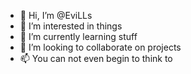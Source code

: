 - 👋 Hi, I’m @EviLLs
- 👀 I’m interested in things
- 🌱 I’m currently learning stuff
- 💞️ I’m looking to collaborate on projects
- 📫 You can not even begin to think to

<!---
EviLLs/EviLLs is a ✨ special ✨ repository because its `README.md` (this file) appears on your GitHub profile.
You can click the Preview link to take a look at your changes.
--->
